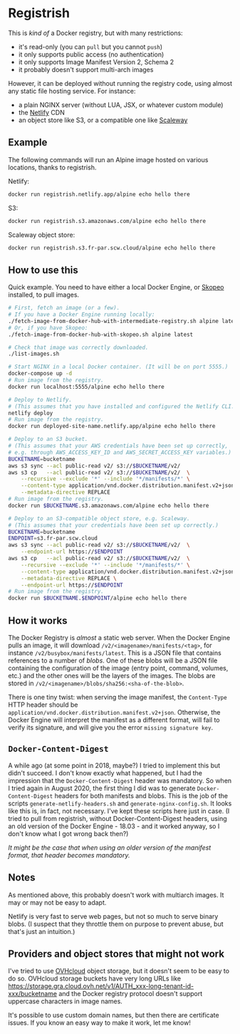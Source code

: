 # Registrish

This is *kind of* a Docker registry, but with many restrictions:

- it's read-only (you can `pull` but you cannot `push`)
- it only supports public access (no authentication)
- it only supports Image Manifest Version 2, Schema 2
- it probably doesn't support multi-arch images

However, it can be deployed without running the registry code, using
almost any static file hosting service. For instance:

- a plain NGINX server (without LUA, JSX, or whatever custom module)
- the [Netlify] CDN
- an object store like S3, or a compatible one like [Scaleway]


## Example

The following commands will run an Alpine image hosted on various
locations, thanks to registrish.

Netlify:
```bash
docker run registrish.netlify.app/alpine echo hello there
```

S3:
```bash
docker run registrish.s3.amazonaws.com/alpine echo hello there
```

Scaleway object store:
```bash
docker run registrish.s3.fr-par.scw.cloud/alpine echo hello there
```


## How to use this

Quick example. You need to have either a local Docker Engine,
or [Skopeo] installed, to pull images.

```bash
# First, fetch an image (or a few).
# If you have a Docker Engine running locally:
./fetch-image-from-docker-hub-with-intermediate-registry.sh alpine latest
# Or, if you have Skopeo:
./fetch-image-from-docker-hub-with-skopeo.sh alpine latest

# Check that image was correctly downloaded.
./list-images.sh

# Start NGINX in a local Docker container. (It will be on port 5555.)
docker-compose up -d
# Run image from the registry.
docker run localhost:5555/alpine echo hello there

# Deploy to Netlify.
# (This assumes that you have installed and configured the Netlify CLI.)
netlify deploy
# Run image from the registry.
docker run deployed-site-name.netlify.app/alpine echo hello there

# Deploy to an S3 bucket.
# (This assumes that your AWS credentials have been set up correctly,
# e.g. through AWS_ACCESS_KEY_ID and AWS_SECRET_ACCESS_KEY variables.)
BUCKETNAME=bucketname
aws s3 sync --acl public-read v2/ s3://$BUCKETNAME/v2/
aws s3 cp   --acl public-read v2/ s3://$BUCKETNAME/v2/  \
    --recursive --exclude '*' --include '*/manifests/*' \
    --content-type application/vnd.docker.distribution.manifest.v2+json  \
    --metadata-directive REPLACE
# Run image from the registry.
docker run $BUCKETNAME.s3.amazonaws.com/alpine echo hello there

# Deploy to an S3-compatible object store, e.g. Scaleway.
# (This assumes that your credentials have been set up correctly.)
BUCKETNAME=bucketname
ENDPOINT=s3.fr-par.scw.cloud
aws s3 sync --acl public-read v2/ s3://$BUCKETNAME/v2/  \
    --endpoint-url https://$ENDPOINT
aws s3 cp   --acl public-read v2/ s3://$BUCKETNAME/v2/  \
    --recursive --exclude '*' --include '*/manifests/*' \
    --content-type application/vnd.docker.distribution.manifest.v2+json  \
    --metadata-directive REPLACE \
    --endpoint-url https://$ENDPOINT
# Run image from the registry.
docker run $BUCKETNAME.$ENDPOINT/alpine echo hello there
```


## How it works

The Docker Registry is *almost* a static web server.
When the Docker Engine pulls an image, it will download
`/v2/<imagename>/manifests/<tag>`, for instance
`/v2/busybox/manifests/latest`. This is a JSON file
that contains references to a number of *blobs*.
One of these blobs will be a JSON file containing
the configuration of the image (entry point, command,
volumes, etc.) and the other ones will be the layers
of the images. The blobs are stored in
`/v2/<imagename>/blobs/sha256:<sha-of-the-blob>`.

There is one tiny twist: when serving the image manifest,
the `Content-Type` HTTP header should be
`application/vnd.docker.distribution.manifest.v2+json`.
Otherwise, the Docker Engine will interpret the manifest
as a different format, will fail to verify its signature,
and will give you the error `missing signature key`.


## `Docker-Content-Digest`

A while ago (at some point in 2018, maybe?) I tried to
implement this but didn't succeed. I don't know exactly
what happened, but I had the impression that the
`Docker-Content-Digest` header was mandatory. So when
I tried again in August 2020, the first thing I did was
to generate `Docker-Content-Digest` headers for both
manifests and blobs. This is the job of the scripts
`generate-netlify-headers.sh` and `generate-nginx-config.sh`.
It looks like this is, in fact, not necessary.
I've kept these scripts here just in case.
(I tried to pull from registrish, without Docker-Content-Digest
headers, using an old version of the Docker Engine - 18.03 -
and it worked anyway, so I don't know what I got wrong
back then?)

*It might be the case that when using an older version of the
manifest format, that header becomes mandatory.*


## Notes

As mentioned above, this probably doesn't work with
multiarch images. It may or may not be easy to adapt.

Netlify is very fast to serve web pages, but not so much
to serve binary blobs. (I suspect that they throttle them
on purpose to prevent abuse, but that's just an intuition.)


## Providers and object stores that might not work

I've tried to use [OVHcloud] object storage, but it
doesn't seem to be easy to do so. OVHcloud storage buckets
have very long URLs like
https://storage.gra.cloud.ovh.net/v1/AUTH_xxx-long-tenant-id-xxx/bucketname
and the Docker registry protocol doesn't support uppercase
characters in image names.

It's possible to use custom domain names, but then there
are certificate issues. If you know an easy way to make
it work, let me know!


[Netlify]: http://netlify.com/
[OVHcloud]: https://www.ovhcloud.com/en/public-cloud/prices/#storage
[Scaleway]: https://www.scaleway.com/en/pricing/#object-storage
[Skopeo]: https://github.com/containers/skopeo
